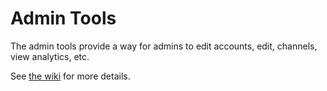 # Admin Tools

The admin tools provide a way for admins to edit accounts, edit, channels, view analytics, etc.

See [the wiki](https://github.com/CGUC/docs/wiki) for more details.
